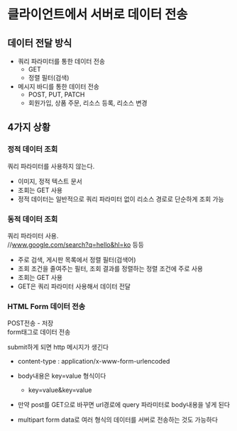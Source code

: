 # 클라이언트에서 서버로 데이터 전송

## 데이터 전달 방식
* 쿼리 파라미터를 통한 데이터 전송
    * GET
    * 정렬 필터(검색)
* 메시지 바디를 통한 데이터 전송
    * POST, PUT, PATCH
    * 회원가입, 상품 주문, 리소스 등록, 리소스 변경

## 4가지 상황
### 정적 데이터 조회
쿼리 파라미터를 사용하지 않는다.

* 이미지, 정적 텍스트 문서
* 조회는 GET 사용
* 정적 데이터는 일반적으로 쿼리 파라미터 없이 리소스 경로로 단순하게 조회 가능

### 동적 데이터 조회
쿼리 파라미터 사용.  
//www.google.com/search?q=hello&hl=ko 등등
 
* 주로 검색, 게시판 목록에서 정렬 필터(검색어)
* 조회 조건을 줄여주는 필터, 조회 결과를 정렬하는 정렬 조건에 주로 사용
* 조회는 GET 사용
* GET은 쿼리 파라미터 사용해서 데이터 전달

### HTML Form 데이터 전송
POST전송 - 저장  
form태그로 데이터 전송  

submit하게 되면 http 메시지가 생긴다
* content-type : application/x-www-form-urlencoded
* body내용은 key=value 형식이다
    * key=value&key=value
* 만약 post를 GET으로 바꾸면 url경로에 query 파라미터로 body내용을 넣게 된다

* multipart form data로 여러 형식의 데이터를 서버로 전송하는 것도 가능하다


